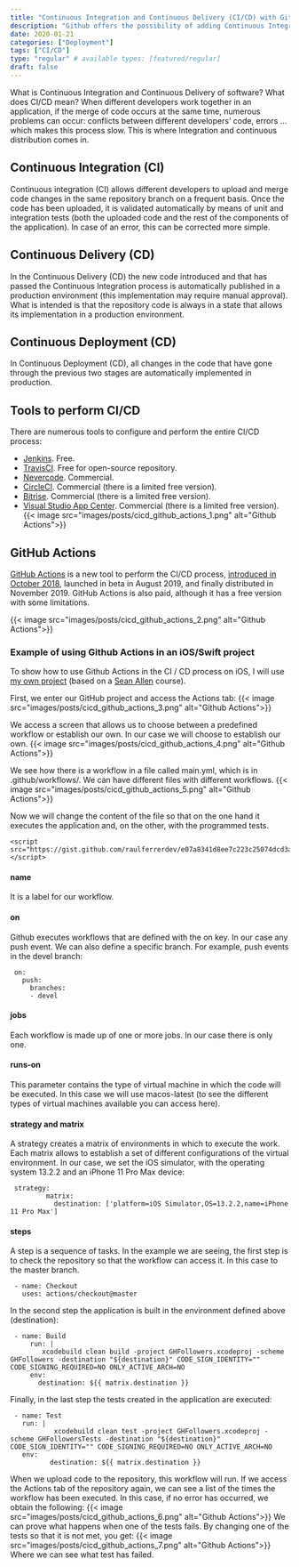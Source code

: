 ```yaml
---
title: "Continuous Integration and Continuous Delivery (CI/CD) with GitHub Actions"
description: "Github offers the possibility of adding Continuous Integration and Continuous Delivery to your iOS projects thanks to Github Actions."
date: 2020-01-21
categories: ["Deployment"]
tags: ["CI/CD"]
type: "regular" # available types: [featured/regular]
draft: false
---
```

What is Continuous Integration and Continuous Delivery of software? What does CI/CD mean? When different developers work together in an application, if the merge of code occurs at the same time, numerous problems can occur: conflicts between different developers’ code, errors … which makes this process slow. This is where Integration and continuous distribution comes in.
## Continuous Integration (CI)

Continuous integration (CI) allows different developers to upload and merge code changes in the same repository branch on a frequent basis. Once the code has been uploaded, it is validated automatically by means of unit and integration tests (both the uploaded code and the rest of the components of the application). In case of an error, this can be corrected more simple.
## Continuous Delivery (CD)

In the Continuous Delivery (CD) the new code introduced and that has passed the Continuous Integration process is automatically published in a production environment (this implementation may require manual approval). What is intended is that the repository code is always in a state that allows its implementation in a production environment.
## Continuous Deployment (CD)

In Continuous Deployment (CD), all changes in the code that have gone through the previous two stages are automatically implemented in production.
## Tools to perform CI/CD

There are numerous tools to configure and perform the entire CI/CD process:

* [Jenkins](https://jenkins.io/). Free.
* [TravisCI](https://travis-ci.org/). Free for open-source repository.
* [Nevercode](https://nevercode.io/). Commercial.
* [CircleCI](https://circleci.com/). Commercial (there is a limited free version).
* [Bitrise](https://www.bitrise.io/). Commercial (there is a limited free version).
* [Visual Studio App Center](https://appcenter.ms/). Commercial (there is a limited free version).
{{< image src="images/posts/cicd_github_actions_1.png" alt="Github Actions">}}

## GitHub Actions

[GitHub Actions](https://github.com/features/actions) is a new tool to perform the CI/CD process, [introduced in October 2018](https://github.blog/2018-10-17-action-demos/), launched in beta in August 2019, and finally distributed in November 2019. GitHub Actions is also paid, although it has a free version with some limitations.

{{< image src="images/posts/cicd_github_actions_2.png" alt="Github Actions">}}

### Example of using Github Actions in an iOS/Swift project

To show how to use Github Actions in the CI / CD process on iOS, I will use [my own project](https://github.com/raulferrerdev/GHFollowers) (based on a [Sean Allen](https://seanallen.co/) course).

First, we enter our GitHub project and access the Actions tab:
{{< image src="images/posts/cicd_github_actions_3.png" alt="Github Actions">}}

We access a screen that allows us to choose between a predefined workflow or establish our own. In our case we will choose to establish our own.
{{< image src="images/posts/cicd_github_actions_4.png" alt="Github Actions">}}

We see how there is a workflow in a file called main.yml, which is in .github/workflows/. We can have different files with different workflows.
{{< image src="images/posts/cicd_github_actions_5.png" alt="Github Actions">}}

Now we will change the content of the file so that on the one hand it executes the application and, on the other, with the programmed tests.

```shell
<script src="https://gist.github.com/raulferrerdev/e07a8341d8ee7c223c25074dcd3afaf4.js"></script>
```

#### name
It is a label for our workflow.
#### on
Github executes workflows that are defined with the on key. In our case any push event. We can also define a specific branch. For example, push events in the devel branch:
```shell
 on:
   push:
     branches:
     - devel
```

#### jobs

Each workflow is made up of one or more jobs. In our case there is only one.
#### runs-on

This parameter contains the type of virtual machine in which the code will be executed. In this case we will use macos-latest (to see the different types of virtual machines available you can access here).
#### strategy and matrix

A strategy creates a matrix of environments in which to execute the work. Each matrix allows to establish a set of different configurations of the virtual environment. In our case, we set the iOS simulator, with the operating system 13.2.2 and an iPhone 11 Pro Max device:
```shell
 strategy:
         matrix:
           destination: ['platform=iOS Simulator,OS=13.2.2,name=iPhone 11 Pro Max']
```

#### steps

A step is a sequence of tasks. In the example we are seeing, the first step is to check the repository so that the workflow can access it. In this case to the master branch.
```shell
 - name: Checkout
   uses: actions/checkout@master
```

In the second step the application is built in the environment defined above (destination):
```shell
 - name: Build
     run: |
        xcodebuild clean build -project GHFollowers.xcodeproj -scheme GHFollowers -destination "${destination}" CODE_SIGN_IDENTITY="" CODE_SIGNING_REQUIRED=NO ONLY_ACTIVE_ARCH=NO
     env: 
       destination: ${{ matrix.destination }}
```

Finally, in the last step the tests created in the application are executed:
```shell
 - name: Test
   run: |
           xcodebuild clean test -project GHFollowers.xcodeproj -scheme GHFollowersTests -destination "${destination}" CODE_SIGN_IDENTITY="" CODE_SIGNING_REQUIRED=NO ONLY_ACTIVE_ARCH=NO
   env: 
          destination: ${{ matrix.destination }}
```

When we upload code to the repository, this workflow will run. If we access the Actions tab of the repository again, we can see a list of the times the workflow has been executed. In this case, if no error has occurred, we obtain the following:
{{< image src="images/posts/cicd_github_actions_6.png" alt="Github Actions">}}
We can prove what happens when one of the tests fails. By changing one of the tests so that it is not met, you get:
{{< image src="images/posts/cicd_github_actions_7.png" alt="Github Actions">}}
Where we can see what test has failed.
